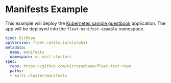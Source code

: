 # Manifests Example

This example will deploy the [Kubernetes sample guestbook](https://github.com/kubernetes/examples/tree/master/guestbook/) application.
The app will be deployed into the `fleet-manifest-example` namespace.

```yaml
kind: GitRepo
apiVersion: fleet.cattle.io/v1alpha1
metadata:
  name: manifests
  namespace: us-east-clusters
spec:
  repo: https://github.com/nirrozenbaum/fleet-test-repo
  paths:
  - multi-cluster/manifests
```

